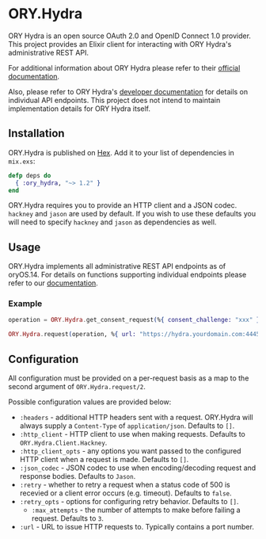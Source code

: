 # ORY.Hydra

ORY Hydra is an open source OAuth 2.0 and OpenID Connect 1.0 provider. This
project provides an Elixir client for interacting with ORY Hydra's
administrative REST API.

For additional information about ORY Hydra please refer to their
[official documentation](https://www.ory.sh/docs/hydra/).

Also, please refer to ORY Hydra's
[developer documentation](https://www.ory.sh/docs/) for details on individual
API endpoints. This project does not intend to maintain implementation details
for ORY Hydra itself.

## Installation

ORY.Hydra is published on [Hex](https://hex.pm/packages/ory_hydra). Add it to
your list of dependencies in `mix.exs`:

```elixir
defp deps do
  { :ory_hydra, "~> 1.2" }
end
```

ORY.Hydra requires you to provide an HTTP client and a JSON codec. `hackney`
and `jason` are used by default. If you wish to use these defaults you will need
to specify `hackney` and `jason` as dependencies as well.

## Usage

ORY.Hydra implements all administrative REST API endpoints as of oryOS.14. For
details on functions supporting individual endpoints please refer to our
[documentation](https://hexdocs.pm/ory_hydra/).

### Example

```elixir
operation = ORY.Hydra.get_consent_request(%{ consent_challenge: "xxx" })

ORY.Hydra.request(operation, %{ url: "https://hydra.yourdomain.com:4445" })
```

## Configuration

All configuration must be provided on a per-request basis as a map to the second
argument of `ORY.Hydra.request/2`.

Possible configuration values are provided below:

* `:headers` - additional HTTP headers sent with a request. ORY.Hydra will
  always supply a `Content-Type` of `application/json`. Defaults to `[]`.
* `:http_client` - HTTP client to use when making requests. Defaults to
  `ORY.Hydra.Client.Hackney`.
* `:http_client_opts` - any options you want passed to the configured HTTP
  client when a request is made. Defaults to `[]`.
* `:json_codec` - JSON codec to use when encoding/decoding request and response
  bodies. Defaults to `Jason`.
* `:retry` - whether to retry a request when a status code of 500 is recevied or
  a client error occurs (e.g. timeout). Defaults to `false`.
* `:retry_opts` - options for configuring retry behavior. Defaults to `[]`.
  * `:max_attempts` - the number of attempts to make before failing a request.
    Defaults to `3`.
* `:url` - URL to issue HTTP requests to. Typically contains a port number.
